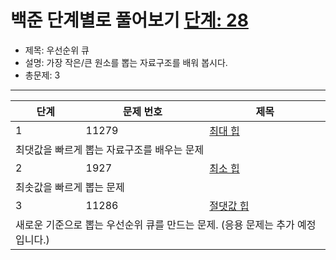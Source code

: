 # 백준 단계별로 풀어보기 [단계: 28](https://www.acmicpc.net/step/13)

- 제목: 우선순위 큐
- 설명: 가장 작은/큰 원소를 뽑는 자료구조를 배워 봅시다.
- 총문제: 3
  
---

<P>
  <table>
    <thead><tr><th>단계</th><th>문제 번호</th><th>제목</th></tr></thead>
    <tbody>
      <tr><td>1</td><td>11279</td><td><a href="https://www.acmicpc.net/problem/11279">최대 힙</a></td></tr>
      <tr><td colspan="3">최댓값을 빠르게 뽑는 자료구조를 배우는 문제</td></tr>
      <tr><td>2</td><td>1927</td><td><a href="https://www.acmicpc.net/problem/1927">최소 힙</a></td></tr>
      <tr><td colspan="3">최솟값을 빠르게 뽑는 문제</td></tr>
      <tr><td>3</td><td>11286</td><td><a href="https://www.acmicpc.net/problem/11286">절댓값 힙</a></td></tr>
      <tr><td colspan="3">새로운 기준으로 뽑는 우선순위 큐를 만드는 문제. (응용 문제는 추가 예정입니다.)</td></tr>
    </tbody>
  </table>
</P>
 

